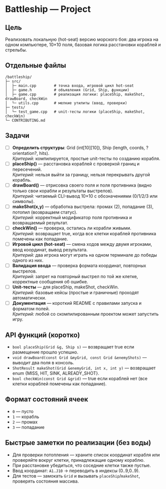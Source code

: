 # Battleship — Project

## Цель
Реализовать локальную (hot-seat) версию морского боя: два игрока на одном компьютере, 10×10 поля, базовая логика расстановки кораблей и стрельбы.

## Отдельные файлы
```
/battleship/
├─ src/
│  ├─ main.cpp        # точка входа, игровой цикл hot-seat
│  ├─ game.h          # объявления (Grid, Ship, функции)
│  ├─ game.cpp        # реализация логики: placeShip, makeShot, drawBoard, checkWin
│  └─ utils.cpp       # мелкие утилиты (ввод, проверки)
├─ tests/
│  └─ test_game.cpp   # unit-тесты логики (placeShip, makeShot, checkWin)
└─ CONTRIBUTING.md
```

## Задачи
- [ ] **Определить структуры**: Grid (int[10][10]), Ship (length, coords, ?orientation?, hits).  
      *Критерий:* компилируется, простые unit-тесты по созданию корабля.
- [ ] **placeShip()** — расстановка кораблей с проверкой границ и пересечений.  
      *Критерий:* нельзя выйти за границу, нельзя перекрывать другой корабль.
- [ ] **drawBoard()** — отрисовка своего поля и поля противника (видно только свои корабли и результаты выстрелов).  
      *Критерий:* читаемый CLI-вывод 10×10 с обозначениями (0/1/2/3 или символы).
- [ ] **makeShot(x,y)** — обработка выстрела: промах (2), попадание (3), потопил (возвращаем статус).  
      *Критерий:* корректный модификатор поля противника и возвращаемый результат.
- [ ] **checkWin()** — проверка, остались ли корабли живыми.  
      *Критерий:* возвращает true, когда все клетки кораблей противника помечены как попадание.
- [ ] **Игровой цикл (hot-seat)** — смена ходов между двумя игроками, ввод координат, вывод результата.  
      *Критерий:* два игрока могут играть на одном терминале до победы одного из них.
- [ ] **Валидация ввода** — проверка формата координат, повторных выстрелов.  
      *Критерий:* запрет на повторный выстрел по той же клетке, корректные сообщения об ошибке.
- [ ] **Unit-тесты** — для placeShip, makeShot, checkWin.  
      *Критерий:* базовые кейсы (простые и граничные) проходят автоматически.
- [ ] **Документация** — короткий README с правилами запуска и форматом полей.  
      *Критерий:* любой со скомпилированным проектом может запустить игру.

## API функций (коротко)
- `bool placeShip(Grid &g, Ship s)` — возвращает true если размещение прошло успешно.
- `void drawBoard(const Grid &myGrid, const Grid &enemyShots)` — выводит два поля в консоль.
- `ShotResult makeShot(Grid &enemyGrid, int x, int y)` — возвращает enum {MISS, HIT, SINK, ALREADY_SHOT}.
- `bool checkWin(const Grid &grid)` — true если кораблей нет (все клетки кораблей помечены как попадание).

## Формат состояний ячеек
- `0` — пусто
- `1` — корабль
- `2` — промах
- `3` — попадание

## Быстрые заметки по реализации (без воды)
- Для проверки потопления — храните список координат корабля или проверяйте вокруг клетки, принадлежащие одному кораблю.
- При расстановке убедиться, что соседние клетки также пустые.
- Ввод координат: `A1`..`J10` → переводить в индексы (0..9,0..9).
- Для тестов — замокать `Grid` и вызывать `placeShip`/`makeShot`, проверять состояния массива.
